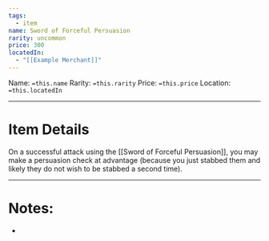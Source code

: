 ```yaml
---
tags:
  - item
name: Sword of Forceful Persuasion
rarity: uncommon
price: 300
locatedIn:
  - "[[Example Merchant]]"
---
```

 Name: `=this.name`
 Rarity: `=this.rarity`
 Price: `=this.price`
Location: `=this.locatedIn`

---
# Item Details
On a successful attack using the [[Sword of Forceful Persuasion]], you may make a persuasion check at advantage (because you just stabbed them and likely they do not wish to be stabbed a second time).

---
# Notes:
- 

